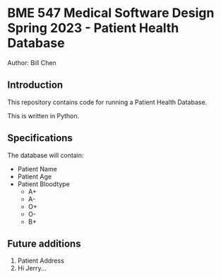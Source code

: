 # BME 547 Medical Software Design Spring 2023 - Patient Health Database
Author: Bill Chen


## Introduction
This repository contains code for running a Patient Health Database.

This is written in Python. 

## Specifications
The database will contain: 
* Patient Name
* Patient Age
* Patient Bloodtype
    - A+ 
    - A-
    - O+
    - O-
    - B+

## Future additions
1. Patient Address
2. Hi Jerry... 
